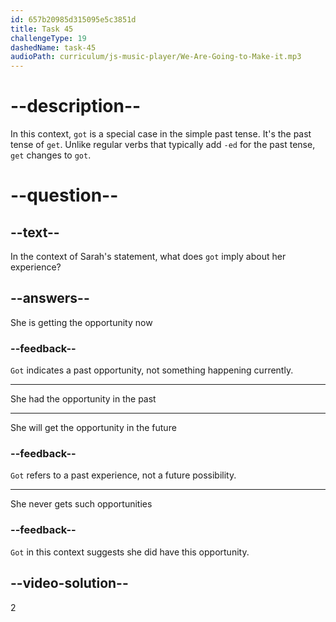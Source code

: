 ```yaml
---
id: 657b20985d315095e5c3851d
title: Task 45
challengeType: 19
dashedName: task-45
audioPath: curriculum/js-music-player/We-Are-Going-to-Make-it.mp3
---
```


<!--
AUDIO REFERENCE:
Sarah: I got to build and maintain networks and manage a few small projects.
-->

# --description--

In this context, `got` is a special case in the simple past tense. It's the past tense of `get`. Unlike regular verbs that typically add `-ed` for the past tense, `get` changes to `got`.

# --question--

## --text--

In the context of Sarah's statement, what does `got` imply about her experience?

## --answers--

She is getting the opportunity now

### --feedback--

`Got` indicates a past opportunity, not something happening currently.

---

She had the opportunity in the past

---

She will get the opportunity in the future

### --feedback--

`Got` refers to a past experience, not a future possibility.

---

She never gets such opportunities

### --feedback--

`Got` in this context suggests she did have this opportunity.

## --video-solution--

2
